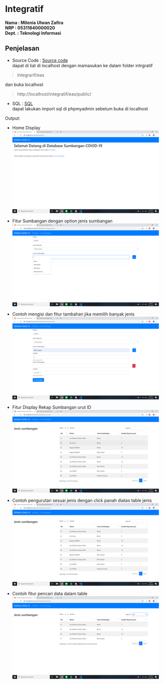 # Integratif
**Nama  : Milenia Ulwan Zafira**<br/>
**NRP   : 05311840000020**<br/>
**Dept. : Teknologi Informasi**<br/>

## Penjelasan 

* Source Code : [Source code](https://github.com/MilenFifi/Integratif/tree/master/eas)<br/>
dapat di liat di localhost dengan mamasukan ke dalam folder intrgratif
> Integrarif/eas

dan buka localhost
>http://localhost/integratif/eas/public/

* SQL : [SQL](https://github.com/MilenFifi/Integratif/blob/master/easintegratif.sql)<br/>
dapat lakukan import sql di phpmyadmin sebelum buka di localhost

Output:<br/>

* Home Display
![Home](https://raw.githubusercontent.com/MilenFifi/Integratif/master/Screenshot%20(115).png)

* Fitur Sumbangan dengan option jenis sumbangan
![Sumbangan](https://raw.githubusercontent.com/MilenFifi/Integratif/master/Screenshot%20(116).png)

* Contoh mengisi dan fitur tambahan jika memilih banyak jenis 
![Input data](https://raw.githubusercontent.com/MilenFifi/Integratif/master/Screenshot%20(117).png)

* Fitur Display Rekap Sumbangan urut ID
![List Sumbangan](https://raw.githubusercontent.com/MilenFifi/Integratif/master/Screenshot%20(123).png)

* Contoh pengurutan sesuai jenis dengan click panah diatas table jenis
![List Sumbangan urut sesuai jenis](https://raw.githubusercontent.com/MilenFifi/Integratif/master/Screenshot%20(124).png)

* Contoh fitur pencari data dalam table
![List Sumbangan search](https://raw.githubusercontent.com/MilenFifi/Integratif/master/Screenshot%20(125).png)
